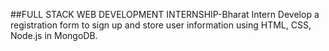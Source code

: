 ##FULL STACK WEB DEVELOPMENT INTERNSHIP-Bharat Intern
Develop a registration form to sign up and store user information using HTML, CSS, Node.js in MongoDB.
